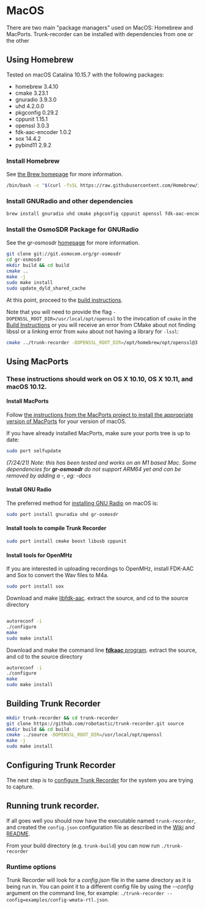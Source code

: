 # MacOS
There are two main "package managers" used on MacOS: Homebrew and MacPorts. Trunk-recorder can be installed with dependencies from one or the other

## Using Homebrew
Tested on macOS Catalina 10.15.7 with the following packages:

- homebrew 3.4.10
- cmake 3.23.1
- gnuradio 3.9.3.0
- uhd 4.2.0.0
- pkgconfig 0.29.2
- cppunit 1.15.1
- openssl 3.0.3
- fdk-aac-encoder 1.0.2
- sox 14.4.2
- pybind11 2.9.2

### Install Homebrew
See [the Brew homepage](https://brew.sh) for more information.
```bash
/bin/bash -c "$(curl -fsSL https://raw.githubusercontent.com/Homebrew/install/master/install.sh)"
```

### Install GNURadio and other dependencies
```bash
brew install gnuradio uhd cmake pkgconfig cppunit openssl fdk-aac-encoder sox pybind11
```
### Install the OsmoSDR Package for GNURadio
See the gr-osmosdr [homepage](https://osmocom.org/projects/gr-osmosdr/wiki/GrOsmoSDR) for more information.
```bash
git clone git://git.osmocom.org/gr-osmosdr
cd gr-osmosdr
mkdir build && cd build
cmake ..
make -j
sudo make install
sudo update_dyld_shared_cache
```
At this point, proceed to the [build instructions](#building-trunk-recorder).

Note that you will need to provide the flag `-DOPENSSL_ROOT_DIR=/usr/local/opt/openssl` to the invocation of `cmake` in the [Build Instructions](https://github.com/robotastic/trunk-recorder/wiki/Building-Trunk-Recorder) or you will receive an error from CMake about not finding libssl or a linking error from `make` about not having a library for `-lssl`:
```bash
cmake ../trunk-recorder -DOPENSSL_ROOT_DIR=/opt/homebrew/opt/openssl@3
```



## Using MacPorts
### These instructions should work on OS X 10.10, OS X 10.11, and macOS 10.12.

#### Install MacPorts 

Follow [the instructions from the MacPorts project to install the appropriate version of MacPorts](https://www.macports.org/install.php) for your version of macOS.

If you have already installed MacPorts, make sure your ports tree is up to date:
```bash
sudo port selfupdate
```

*(7/24/21) Note: this has been tested and works on an M1 based Mac. Some dependencies for **gr-osmosdr** do not support ARM64 yet and can be removed by adding a -, eg: -docs*

#### Install GNU Radio

The preferred method for [installing GNU Radio](http://gnuradio.org/redmine/projects/gnuradio/wiki/InstallingGR) on macOS is: 
 
```bash
sudo port install gnuradio uhd gr-osmosdr
```

#### Install tools to compile Trunk Recorder
```bash
sudo port install cmake boost libusb cppunit
```

#### Install tools for OpenMHz
If you are interested in uploading recordings to OpenMHz, install FDK-AAC and Sox  to convert the Wav files to M4a.
```bash
sudo port install sox
```

Download and make [libfdk-aac](https://github.com/mstorsjo/fdk-aac).
extract the source, and cd to the source directory

```bash

autoreconf -i
./configure
make
sudo make install
```

Download and make the command line [**fdkaac** program](https://github.com/nu774/fdkaac).
extract the source, and cd to the source directory
```bash
autoreconf -i
./configure
make
sudo make install
```

## Building Trunk Recorder
```bash
mkdir trunk-recorder && cd trunk-recorder
git clone https://github.com/robotastic/trunk-recorder.git source
mkdir build && cd build
cmake ../source -DOPENSSL_ROOT_DIR=/usr/local/opt/openssl
make -j
sudo make install
```

## Configuring Trunk Recorder

The next step is to [configure Trunk Recorder](CONFIGURE.md) for the system you are trying to capture.

## Running trunk recorder. 

If all goes well you should now have the executable named `trunk-recorder`, and created the `config.json` configuration file as described in the [Wiki](https://github.com/robotastic/trunk-recorder/wiki/Configuring-a-System) and [README](https://github.com/robotastic/trunk-recorder/blob/master/README.md#configure).

From your build directory (e.g. `trunk-build`) you can now run
`./trunk-recorder`

### Runtime options

Trunk Recorder will look for a *config.json* file in the same directory as it is being run in. You can point it to a different config file by using the *--config* argument on the command line, for example: `./trunk-recorder --config=examples/config-wmata-rtl.json`.
